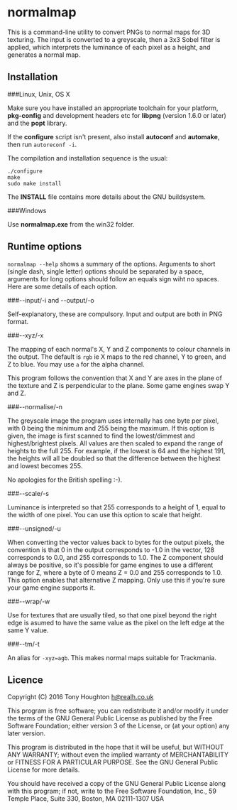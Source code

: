 normalmap
=========

This is a command-line utility to convert PNGs to normal maps for 3D texturing.
The input is converted to a greyscale, then a 3x3 Sobel filter is applied,
which interprets the luminance of each pixel as a height, and generates a
normal map.

Installation
------------

###Linux, Unix, OS X

Make sure you have installed an appropriate toolchain for your platform,
**pkg-config** and development headers etc for **libpng** (version 1.6.0 or
later) and the **popt** library.

If the **configure** script isn't present, also install **autoconf** and
**automake**, then run `autoreconf -i`.

The compilation and installation sequence is the usual:

```
./configure
make
sudo make install
```

The **INSTALL** file contains more details about the GNU buildsystem.

###Windows

Use **normalmap.exe** from the win32 folder.

Runtime options
---------------

`normalmap --help` shows a summary of the options. Arguments to short (single
dash, single letter) options should be separated by a space, arguments for long
options should follow an equals sign wiht no spaces. Here are some details of
each option.

###--input/-i and --output/-o

Self-explanatory, these are compulsory. Input and output are both in PNG format.

###--xyz/-x

The mapping of each normal's X, Y and Z components to colour channels in the
output. The default is `rgb` ie X maps to the red channel, Y to green, and Z to
blue. You may use `a` for the alpha channel.

This program follows the convention that X and Y are axes in the plane of the
texture and Z is perpendicular to the plane. Some game engines swap Y and Z.

###--normalise/-n

The greyscale image the program uses internally has one byte per pixel, with 0
being the minimum and 255 being the maximum. If this option is given, the image
is first scanned to find the lowest/dimmest and highest/brightest pixels. All
values are then scaled to expand the range of heights to the full 255. For
example, if the lowest is 64 and the highest 191, the heights will all be
doubled so that the difference between the highest and lowest becomes 255.

No apologies for the British spelling :-).

###--scale/-s

Luminance is interpreted so that 255 corresponds to a height of 1, equal to the
width of one pixel. You can use this option to scale that height.

###--unsigned/-u

When converting the vector values back to bytes for the output pixels, the
convention is that 0 in the output corresponds to -1.0 in the vector, 128
corresponds to 0.0, and 255 corresponds to 1.0. The Z component should always
be positive, so it's possible for game engines to use a different range for Z,
where a byte of 0 means Z = 0.0 and 255 corresponds to 1.0. This option enables
that alternative Z mapping. Only use this if you're sure your game engine
supports it.

###--wrap/-w

Use for textures that are usually tiled, so that one pixel beyond the right
edge is asumed to have the same value as the pixel on the left edge at the same
Y value.

###--tm/-t

An alias for `-xyz=agb`. This makes normal maps suitable for Trackmania.

Licence
-------

Copyright (C) 2016 Tony Houghton <h@realh.co.uk>

This program is free software; you can redistribute it and/or modify
it under the terms of the GNU General Public License as published by
the Free Software Foundation; either version 3 of the License, or
(at your option) any later version.

This program is distributed in the hope that it will be useful,
but WITHOUT ANY WARRANTY; without even the implied warranty of
MERCHANTABILITY or FITNESS FOR A PARTICULAR PURPOSE.  See the
GNU General Public License for more details.

You should have received a copy of the GNU General Public License
along with this program; if not, write to the Free Software
Foundation, Inc., 59 Temple Place, Suite 330, Boston, MA  02111-1307  USA
